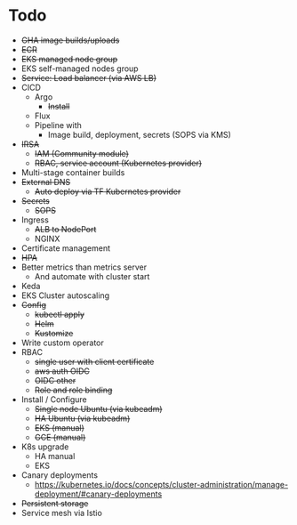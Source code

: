 # Todo

* ~~GHA image builds/uploads~~
* ~~ECR~~
* ~~EKS managed node group~~
* EKS self-managed nodes group
* ~~Service: Load balancer (via AWS LB)~~
* CICD
  * Argo
    * ~~Install~~
  * Flux
  * Pipeline with
    * Image build, deployment, secrets (SOPS via KMS)
* ~~IRSA~~
  * ~~IAM (Community module)~~
  * ~~RBAC, service account (Kubernetes provider)~~
* Multi-stage container builds
* ~~External DNS~~
  * ~~Auto deploy via TF Kubernetes provider~~
* ~~Secrets~~
  * ~~SOPS~~
* Ingress
  * ~~ALB to NodePort~~
  * NGINX
* Certificate management
* ~~HPA~~
* Better metrics than metrics server
  * And automate with cluster start
* Keda
* EKS Cluster autoscaling
* ~~Config~~
  * ~~kubectl apply~~
  * ~~Helm~~
  * ~~Kustomize~~
* Write custom operator
* RBAC
  * ~~single user with client certificate~~
  * ~~aws auth OIDC~~
  * ~~OIDC other~~
  * ~~Role and role binding~~
* Install / Configure
  * ~~Single node Ubuntu (via kubeadm)~~
  * ~~HA Ubuntu (via kubeadm)~~
  * ~~EKS (manual)~~
  * ~~GCE (manual)~~
* K8s upgrade
  * HA manual 
  * EKS
* Canary deployments
  * https://kubernetes.io/docs/concepts/cluster-administration/manage-deployment/#canary-deployments
* ~~Persistent storage~~
* Service mesh via Istio
